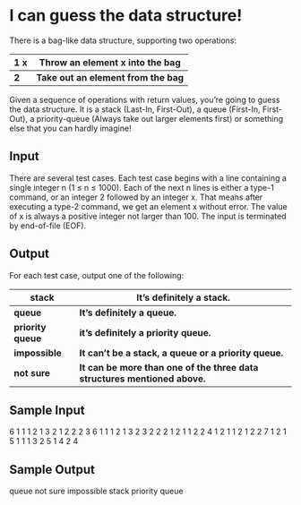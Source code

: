 # I can guess the data structure!

There is a bag-like data structure, supporting two operations:

| 1 x | Throw an element x into the bag |
|--|--|
| **2** | **Take out an element from the bag** |

Given a sequence of operations with return values, you’re going to guess the data structure. It is a stack (Last-In, First-Out), a queue (First-In, First-Out), a priority-queue (Always take out larger elements first) or something else that you can hardly imagine!

## Input

There are several test cases. Each test case begins with a line containing a single integer n (1 ≤ n ≤ 1000). Each of the next n lines is either a type-1 command, or an integer 2 followed by an integer x. That means after executing a type-2 command, we get an element x without error. The value of x is always a positive integer not larger than 100. The input is terminated by end-of-file (EOF).

## Output

 
For each test case, output one of the following:

| stack | It’s definitely a stack. |
|--|--|
|**queue**  | **It’s definitely a queue.** |
|**priority queue**|**it’s definitely a priority queue.**|
|**impossible**|**It can’t be a stack, a queue or a priority queue.**|
|**not sure**|**It can be more than one of the three data structures mentioned above.**|

## Sample Input

6 
1 1 
1 2 
1 3 
2 1 
2 2 
2 3 
6 
1 1 
1 2 
1 3 
2 3 
2 2 
2 1 
2 
1 1 
2 2 
4 
1 2 
1 1 
2 1 
2 2 
7 
1 2 
1 5 
1 1 
1 3 
2 5 
1 4 
2 4

## Sample Output
queue
not sure 
impossible 
stack 
priority queue